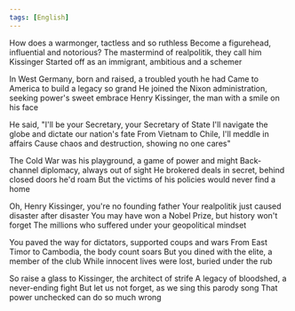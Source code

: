 ```yaml
---
tags: [English]
---
```

How does a warmonger, tactless and so ruthless Become a figurehead, influential and notorious? The mastermind of realpolitik, they call him Kissinger Started off as an immigrant, ambitious and a schemer

In West Germany, born and raised, a troubled youth he had Came to America to build a legacy so grand He joined the Nixon administration, seeking power's sweet embrace Henry Kissinger, the man with a smile on his face

He said, "I'll be your Secretary, your Secretary of State I'll navigate the globe and dictate our nation's fate From Vietnam to Chile, I'll meddle in affairs Cause chaos and destruction, showing no one cares"

The Cold War was his playground, a game of power and might Back-channel diplomacy, always out of sight He brokered deals in secret, behind closed doors he'd roam But the victims of his policies would never find a home

Oh, Henry Kissinger, you're no founding father Your realpolitik just caused disaster after disaster You may have won a Nobel Prize, but history won't forget The millions who suffered under your geopolitical mindset

You paved the way for dictators, supported coups and wars From East Timor to Cambodia, the body count soars But you dined with the elite, a member of the club While innocent lives were lost, buried under the rub

So raise a glass to Kissinger, the architect of strife A legacy of bloodshed, a never-ending fight But let us not forget, as we sing this parody song That power unchecked can do so much wrong